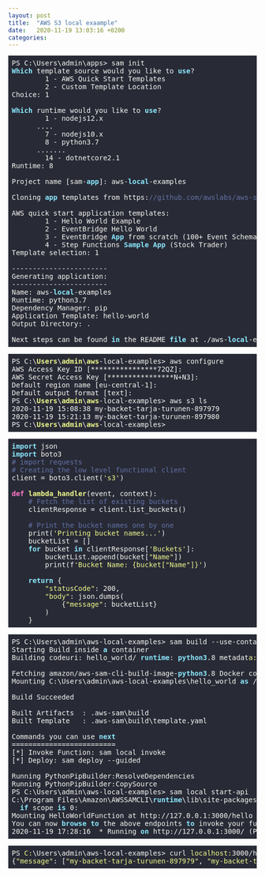 ```yaml
---
layout: post
title:  "AWS S3 local exaample"
date:   2020-11-19 13:03:16 +0200
categories:
---
```

<pre class="hljs" style="display: block; overflow-x: auto; padding: 0.5em; background: rgb(40, 42, 54); color: rgb(248, 248, 242);">PS C:\Users\admin\apps&gt; sam init
<span class="hljs-keyword" style="color: rgb(139, 233, 253); font-weight: 700;">Which</span> template source would you like to <span class="hljs-keyword" style="color: rgb(139, 233, 253); font-weight: 700;">use</span>?
        1 - AWS Quick Start Templates
        2 - Custom Template Location
Choice: 1

<span class="hljs-keyword" style="color: rgb(139, 233, 253); font-weight: 700;">Which</span> runtime would you like to <span class="hljs-keyword" style="color: rgb(139, 233, 253); font-weight: 700;">use</span>?
        1 - nodejs12.x
      ....
        7 - nodejs10.x
        8 - python3.7
      .......
        14 - dotnetcore2.1
Runtime: 8

Project name [sam-<span class="hljs-keyword" style="color: rgb(139, 233, 253); font-weight: 700;">app</span>]: aws-<span class="hljs-keyword" style="color: rgb(139, 233, 253); font-weight: 700;">local</span>-examples

Cloning <span class="hljs-keyword" style="color: rgb(139, 233, 253); font-weight: 700;">app</span> templates from https:<span class="hljs-comment" style="color: rgb(98, 114, 164);">//github.com/awslabs/aws-sam-cli-app-templates.git</span>

AWS quick start application templates:
        1 - Hello World Example
        2 - EventBridge Hello World
        3 - EventBridge <span class="hljs-keyword" style="color: rgb(139, 233, 253); font-weight: 700;">App</span> from scratch (100+ Event Schemas)
        4 - Step Functions <span class="hljs-keyword" style="color: rgb(139, 233, 253); font-weight: 700;">Sample</span> <span class="hljs-keyword" style="color: rgb(139, 233, 253); font-weight: 700;">App</span> (Stock Trader)
Template selection: 1

-----------------------
Generating application:
-----------------------
Name: aws-<span class="hljs-keyword" style="color: rgb(139, 233, 253); font-weight: 700;">local</span>-examples
Runtime: python3.7
Dependency Manager: pip
Application Template: hello-world
Output Directory: .

Next steps can be found <span class="hljs-keyword" style="color: rgb(139, 233, 253); font-weight: 700;">in</span> the README <span class="hljs-keyword" style="color: rgb(139, 233, 253); font-weight: 700;">file</span> at ./aws-<span class="hljs-keyword" style="color: rgb(139, 233, 253); font-weight: 700;">local</span>-examples/README.md</pre>






<pre class="hljs" style="display: block; overflow-x: auto; padding: 0.5em; background: rgb(40, 42, 54); color: rgb(248, 248, 242);">PS C:<span class="hljs-tag">\<span class="hljs-name" style="color: rgb(241, 250, 140); font-weight: 700;">Users</span></span><span class="hljs-tag">\<span class="hljs-name" style="color: rgb(241, 250, 140); font-weight: 700;">admin</span></span><span class="hljs-tag">\<span class="hljs-name" style="color: rgb(241, 250, 140); font-weight: 700;">aws</span></span>-local-examples&gt; aws configure
AWS Access Key ID [****************72QZ]:
AWS Secret Access Key [****************N+N3]:
Default region name [eu-central-1]:
Default output format [text]:
PS C:<span class="hljs-tag">\<span class="hljs-name" style="color: rgb(241, 250, 140); font-weight: 700;">Users</span></span><span class="hljs-tag">\<span class="hljs-name" style="color: rgb(241, 250, 140); font-weight: 700;">admin</span></span><span class="hljs-tag">\<span class="hljs-name" style="color: rgb(241, 250, 140); font-weight: 700;">aws</span></span>-local-examples&gt; aws s3 ls
2020-11-19 15:08:38 my-backet-tarja-turunen-897979
2020-11-19 15:21:13 my-backet-tarja-turunen-897980
PS C:<span class="hljs-tag">\<span class="hljs-name" style="color: rgb(241, 250, 140); font-weight: 700;">Users</span></span><span class="hljs-tag">\<span class="hljs-name" style="color: rgb(241, 250, 140); font-weight: 700;">admin</span></span><span class="hljs-tag">\<span class="hljs-name" style="color: rgb(241, 250, 140); font-weight: 700;">aws</span></span>-local-examples&gt;</pre>






 <pre class="hljs" style="display: block; overflow-x: auto; padding: 0.5em; background: rgb(40, 42, 54); color: rgb(248, 248, 242);"><span class="hljs-keyword" style="color: rgb(139, 233, 253); font-weight: 700;">import</span> json
<span class="hljs-keyword" style="color: rgb(139, 233, 253); font-weight: 700;">import</span> boto3
<span class="hljs-comment" style="color: rgb(98, 114, 164);"># import requests</span>
<span class="hljs-comment" style="color: rgb(98, 114, 164);"># Creating the low level functional client</span>
client = boto3.client(<span class="hljs-string" style="color: rgb(241, 250, 140);">'s3'</span>)

<span class="hljs-function"><span class="hljs-keyword" style="color: rgb(255, 121, 198); font-weight: 700;">def</span> <span class="hljs-title" style="color: rgb(241, 250, 140); font-weight: 700;">lambda_handler</span><span class="hljs-params">(event, context)</span>:</span>
    <span class="hljs-comment" style="color: rgb(98, 114, 164);"># Fetch the list of existing buckets</span>
    clientResponse = client.list_buckets()

    <span class="hljs-comment" style="color: rgb(98, 114, 164);"># Print the bucket names one by one</span>
    print(<span class="hljs-string" style="color: rgb(241, 250, 140);">'Printing bucket names...'</span>)
    bucketList = []
    <span class="hljs-keyword" style="color: rgb(139, 233, 253); font-weight: 700;">for</span> bucket <span class="hljs-keyword" style="color: rgb(139, 233, 253); font-weight: 700;">in</span> clientResponse[<span class="hljs-string" style="color: rgb(241, 250, 140);">'Buckets'</span>]:
        bucketList.append(bucket[<span class="hljs-string" style="color: rgb(241, 250, 140);">"Name"</span>])
        print(f<span class="hljs-string" style="color: rgb(241, 250, 140);">'Bucket Name: {bucket["Name"]}'</span>)

    <span class="hljs-keyword" style="color: rgb(139, 233, 253); font-weight: 700;">return</span> {
        <span class="hljs-string" style="color: rgb(241, 250, 140);">"statusCode"</span>: <span class="hljs-number">200</span>,
        <span class="hljs-string" style="color: rgb(241, 250, 140);">"body"</span>: json.dumps(
            {<span class="hljs-string" style="color: rgb(241, 250, 140);">"message"</span>: bucketList}
        )
    }
</pre>



<pre class="hljs" style="display: block; overflow-x: auto; padding: 0.5em; background: rgb(40, 42, 54); color: rgb(248, 248, 242);">PS C:\Users\admin\aws-local-examples&gt; sam build --use-container
Starting Build inside <span class="hljs-keyword" style="color: rgb(139, 233, 253); font-weight: 700;">a</span> container
Building codeuri: hello_world/ <span class="hljs-keyword" style="color: rgb(139, 233, 253); font-weight: 700;">runtime</span>: <span class="hljs-keyword" style="color: rgb(139, 233, 253); font-weight: 700;">python3</span>.<span class="hljs-number">8</span> metadat<span class="hljs-variable" style="color: rgb(241, 250, 140);">a:</span> {} <span class="hljs-keyword" style="color: rgb(139, 233, 253); font-weight: 700;">function</span><span class="hljs-variable" style="color: rgb(241, 250, 140);">s:</span> [<span class="hljs-string" style="color: rgb(241, 250, 140);">'HelloWorldFunction'</span>]

Fetching amazon/aws-sam-cli-build-image-<span class="hljs-keyword" style="color: rgb(139, 233, 253); font-weight: 700;">python3</span>.<span class="hljs-number">8</span> Docker container image......
Mounting C:\Users\admin\aws-local-examples\hello_world <span class="hljs-keyword" style="color: rgb(139, 233, 253); font-weight: 700;">as</span> /tmp/samcli/<span class="hljs-keyword" style="color: rgb(139, 233, 253); font-weight: 700;">source</span>:ro,delegated inside <span class="hljs-keyword" style="color: rgb(139, 233, 253); font-weight: 700;">runtime</span> container

Build Succeeded

Built Artifacts  : .aws-sam\build
Built Template   : .aws-sam\build\template.yaml

Commands you can use <span class="hljs-keyword" style="color: rgb(139, 233, 253); font-weight: 700;">next</span>
=========================
[*] Invoke Function: sam local invoke
[*] Deploy: sam deploy --guided

Running PythonPipBuilder:ResolveDependencies
Running PythonPipBuilder:CopySource
PS C:\Users\admin\aws-local-examples&gt; sam local start-api
C:\Program Files\Amazon\AWSSAMCLI\<span class="hljs-keyword" style="color: rgb(139, 233, 253); font-weight: 700;">runtime</span>\lib\site-packages\chevron\renderer.<span class="hljs-keyword" style="color: rgb(139, 233, 253); font-weight: 700;">py</span>:<span class="hljs-number">73</span>: SyntaxWarnin<span class="hljs-variable" style="color: rgb(241, 250, 140);">g:</span> <span class="hljs-string" style="color: rgb(241, 250, 140);">"is"</span> with <span class="hljs-keyword" style="color: rgb(139, 233, 253); font-weight: 700;">a</span> literal. Did you mean <span class="hljs-string" style="color: rgb(241, 250, 140);">"=="</span>?
  <span class="hljs-keyword" style="color: rgb(139, 233, 253); font-weight: 700;">if</span> scope <span class="hljs-keyword" style="color: rgb(139, 233, 253); font-weight: 700;">is</span> <span class="hljs-number">0</span>:
Mounting HelloWorldFunction at http://<span class="hljs-number">127.0</span>.<span class="hljs-number">0.1</span>:<span class="hljs-number">3000</span>/hello [GET]
You can now <span class="hljs-keyword" style="color: rgb(139, 233, 253); font-weight: 700;">browse</span> <span class="hljs-keyword" style="color: rgb(139, 233, 253); font-weight: 700;">to</span> the above endpoints <span class="hljs-keyword" style="color: rgb(139, 233, 253); font-weight: 700;">to</span> invoke your functions. You <span class="hljs-keyword" style="color: rgb(139, 233, 253); font-weight: 700;">do</span> not need <span class="hljs-keyword" style="color: rgb(139, 233, 253); font-weight: 700;">to</span> restart/reload SAM CLI <span class="hljs-keyword" style="color: rgb(139, 233, 253); font-weight: 700;">while</span> working <span class="hljs-keyword" style="color: rgb(139, 233, 253); font-weight: 700;">on</span> your functions, <span class="hljs-keyword" style="color: rgb(139, 233, 253); font-weight: 700;">changes</span> will <span class="hljs-keyword" style="color: rgb(139, 233, 253); font-weight: 700;">be</span> reflected instantly/automatically. You <span class="hljs-keyword" style="color: rgb(139, 233, 253); font-weight: 700;">only</span> need <span class="hljs-keyword" style="color: rgb(139, 233, 253); font-weight: 700;">to</span> restart SAM CLI <span class="hljs-keyword" style="color: rgb(139, 233, 253); font-weight: 700;">if</span> you <span class="hljs-keyword" style="color: rgb(139, 233, 253); font-weight: 700;">update</span> your AWS SAM template
<span class="hljs-number">2020</span>-<span class="hljs-number">11</span>-<span class="hljs-number">19</span> <span class="hljs-number">17</span>:<span class="hljs-number">28</span>:<span class="hljs-number">16</span>  * Running <span class="hljs-keyword" style="color: rgb(139, 233, 253); font-weight: 700;">on</span> http://<span class="hljs-number">127.0</span>.<span class="hljs-number">0.1</span>:<span class="hljs-number">3000</span>/ (Press CTRL+C <span class="hljs-keyword" style="color: rgb(139, 233, 253); font-weight: 700;">to</span> <span class="hljs-keyword" style="color: rgb(139, 233, 253); font-weight: 700;">quit</span>)</pre>


<pre class="hljs" style="display: block; overflow-x: auto; padding: 0.5em; background: rgb(40, 42, 54); color: rgb(248, 248, 242);">PS <span class="hljs-string" style="color: rgb(241, 250, 140);">C:</span>\Users\admin\aws-local-examples&gt; curl <span class="hljs-string" style="color: rgb(241, 250, 140);">localhost:</span><span class="hljs-number">3000</span>/hello
{<span class="hljs-string" style="color: rgb(241, 250, 140);">"message"</span>: [<span class="hljs-string" style="color: rgb(241, 250, 140);">"my-backet-tarja-turunen-897979"</span>, <span class="hljs-string" style="color: rgb(241, 250, 140);">"my-backet-tarja-turunen-897980"</span>]}</pre>
